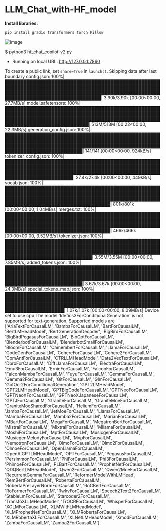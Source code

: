# LLM_Chat_with-HF_model

**Install libraries:**
```bash
pip install gradio transformers torch Pillow
```

![image](https://github.com/user-attachments/assets/9fb57a02-d6b0-4c00-a7fb-22cedb34f0e9)

$ python3 hf_chat_copilot-v2.py
* Running on local URL:  http://127.0.0.1:7860

To create a public link, set `share=True` in `launch()`.
Skipping data after last boundary
config.json: 100%|█████████████████████████████████████████████████████████████████████████████████████████████████████████████████████████████████████████████████████████████████████████████████████| 3.90k/3.90k [00:00<00:00, 27.7MB/s]
model.safetensors: 100%|█████████████████████████████████████████████████████████████████████████████████████████████████████████████████████████████████████████████████████████████████████████████████| 513M/513M [00:22<00:00, 22.3MB/s]
generation_config.json: 100%|███████████████████████████████████████████████████████████████████████████████████████████████████████████████████████████████████████████████████████████████████████████████| 141/141 [00:00<00:00, 924kB/s]
tokenizer_config.json: 100%|████████████████████████████████████████████████████████████████████████████████████████████████████████████████████████████████████████████████████████████████████████████| 27.4k/27.4k [00:00<00:00, 449kB/s]
vocab.json: 100%|████████████████████████████████████████████████████████████████████████████████████████████████████████████████████████████████████████████████████████████████████████████████████████| 801k/801k [00:00<00:00, 1.04MB/s]
merges.txt: 100%|████████████████████████████████████████████████████████████████████████████████████████████████████████████████████████████████████████████████████████████████████████████████████████| 466k/466k [00:00<00:00, 3.52MB/s]
tokenizer.json: 100%|██████████████████████████████████████████████████████████████████████████████████████████████████████████████████████████████████████████████████████████████████████████████████| 3.55M/3.55M [00:00<00:00, 7.85MB/s]
added_tokens.json: 100%|███████████████████████████████████████████████████████████████████████████████████████████████████████████████████████████████████████████████████████████████████████████████| 3.67k/3.67k [00:00<00:00, 24.3MB/s]
special_tokens_map.json: 100%|█████████████████████████████████████████████████████████████████████████████████████████████████████████████████████████████████████████████████████████████████████████| 1.07k/1.07k [00:00<00:00, 8.09MB/s]
Device set to use cpu
The model 'Idefics3ForConditionalGeneration' is not supported for text-generation. Supported models are ['AriaTextForCausalLM', 'BambaForCausalLM', 'BartForCausalLM', 'BertLMHeadModel', 'BertGenerationDecoder', 'BigBirdForCausalLM', 'BigBirdPegasusForCausalLM', 'BioGptForCausalLM', 'BlenderbotForCausalLM', 'BlenderbotSmallForCausalLM', 'BloomForCausalLM', 'CamembertForCausalLM', 'LlamaForCausalLM', 'CodeGenForCausalLM', 'CohereForCausalLM', 'Cohere2ForCausalLM', 'CpmAntForCausalLM', 'CTRLLMHeadModel', 'Data2VecTextForCausalLM', 'DbrxForCausalLM', 'DiffLlamaForCausalLM', 'ElectraForCausalLM', 'Emu3ForCausalLM', 'ErnieForCausalLM', 'FalconForCausalLM', 'FalconMambaForCausalLM', 'FuyuForCausalLM', 'GemmaForCausalLM', 'Gemma2ForCausalLM', 'GitForCausalLM', 'GlmForCausalLM', 'GotOcr2ForConditionalGeneration', 'GPT2LMHeadModel', 'GPT2LMHeadModel', 'GPTBigCodeForCausalLM', 'GPTNeoForCausalLM', 'GPTNeoXForCausalLM', 'GPTNeoXJapaneseForCausalLM', 'GPTJForCausalLM', 'GraniteForCausalLM', 'GraniteMoeForCausalLM', 'GraniteMoeSharedForCausalLM', 'HeliumForCausalLM', 'JambaForCausalLM', 'JetMoeForCausalLM', 'LlamaForCausalLM', 'MambaForCausalLM', 'Mamba2ForCausalLM', 'MarianForCausalLM', 'MBartForCausalLM', 'MegaForCausalLM', 'MegatronBertForCausalLM', 'MistralForCausalLM', 'MixtralForCausalLM', 'MllamaForCausalLM', 'MoshiForCausalLM', 'MptForCausalLM', 'MusicgenForCausalLM', 'MusicgenMelodyForCausalLM', 'MvpForCausalLM', 'NemotronForCausalLM', 'OlmoForCausalLM', 'Olmo2ForCausalLM', 'OlmoeForCausalLM', 'OpenLlamaForCausalLM', 'OpenAIGPTLMHeadModel', 'OPTForCausalLM', 'PegasusForCausalLM', 'PersimmonForCausalLM', 'PhiForCausalLM', 'Phi3ForCausalLM', 'PhimoeForCausalLM', 'PLBartForCausalLM', 'ProphetNetForCausalLM', 'QDQBertLMHeadModel', 'Qwen2ForCausalLM', 'Qwen2MoeForCausalLM', 'RecurrentGemmaForCausalLM', 'ReformerModelWithLMHead', 'RemBertForCausalLM', 'RobertaForCausalLM', 'RobertaPreLayerNormForCausalLM', 'RoCBertForCausalLM', 'RoFormerForCausalLM', 'RwkvForCausalLM', 'Speech2Text2ForCausalLM', 'StableLmForCausalLM', 'Starcoder2ForCausalLM', 'TransfoXLLMHeadModel', 'TrOCRForCausalLM', 'WhisperForCausalLM', 'XGLMForCausalLM', 'XLMWithLMHeadModel', 'XLMProphetNetForCausalLM', 'XLMRobertaForCausalLM', 'XLMRobertaXLForCausalLM', 'XLNetLMHeadModel', 'XmodForCausalLM', 'ZambaForCausalLM', 'Zamba2ForCausalLM'].
